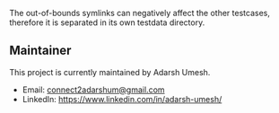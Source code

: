 The out-of-bounds symlinks can negatively affect the other testcases, therefore it is separated in its own testdata directory.

## Maintainer

This project is currently maintained by Adarsh Umesh.

*   Email: connect2adarshum@gmail.com
*   LinkedIn: https://www.linkedin.com/in/adarsh-umesh/